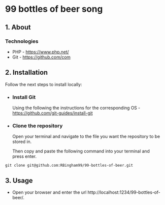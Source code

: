 # 99 bottles of beer song

## 1. About

### Technologies
+ PHP - https://www.php.net/
+ Git - https://github.com/com

## 2. Installation
Follow the next steps to install locally:
+ ### Install Git
  Using the following the instructions for the corresponding OS - https://github.com/git-guides/install-git

+ ### Clone the repository
  Open your terminal and navigate to the file you want the repository to be stored in.
  
  Then copy and paste the following command into your terminal and press enter.
```
git clone git@github.com:RBingham99/99-bottles-of-beer.git
```

## 3. Usage
+ Open your browser and enter the url http://localhost:1234/99-bottles-of-beer/.